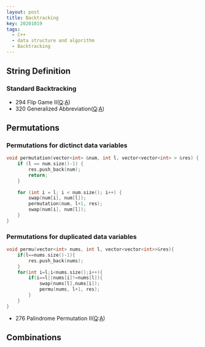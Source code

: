 ```yaml
---
layout: post
title: Backtracking
key: 20201019
tags:
  - C++
  - data structure and algorithm
  - Backtracking
---
```


## String Definition

### Standard Backtracking
* 294 Flip Game II([Q](https://leetcode.com/problems/flip-game-ii/):[A]())
* 320 Generalized Abbreviation([Q](https://leetcode.com/problems/generalized-abbreviation/):[A]())

## Permutations
### Permutations for dictinct data variables
```c++
void permutation(vector<int> &num, int l, vector<vector<int> > &res) {
    if (l == num.size()-1) {
        res.push_back(num);
        return;
    }
        
    for (int i = l; i < num.size(); i++) {
        swap(num[i], num[l]);
        permutation(num, l+1, res);
        swap(num[i], num[l]);
    }
}
```

### Permutations for duplicated data variables
```c++
void permu(vector<int> nums, int l, vector<vector<int>>&res){
    if(l==nums.size()-1){
        res.push_back(nums);
    }
    for(int i=l;i<nums.size();i++){
        if(i==l||nums[i]!=nums[l]){
            swap(nums[l],nums[i]);
            permu(nums, l+1, res);
        }
    }
}
```

* 276 Palindrome Permutation II([Q](https://leetcode.com/problems/palindrome-permutation-ii/):[A]())

## Combinations


